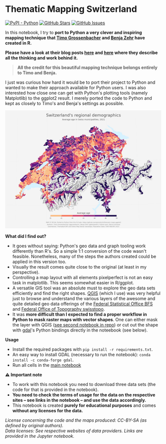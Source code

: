 # Thematic Mapping Switzerland

[![PyPI - Python](https://img.shields.io/badge/python-v3.9+-blue.svg)](https://github.com/rnckp/opendata_thematic-mapping)
[![GitHub Stars](https://img.shields.io/github/stars/rnckp/opendata_thematic-mapping.svg)](https://github.com/rnckp/opendata_thematic-mapping)
[![GitHub Issues](https://img.shields.io/github/issues/rnckp/opendata_thematic-mapping.svg)](https://github.com/rnckp/opendata_thematic-mapping) 


In this notebook, I try to **port to Python a very clever and inspiring mapping technique that [Timo Grossenbacher](https://timogrossenbacher.ch/) and [Benja Zehr](https://benjazehr.ch/) have created in R.** 

**Please have a look at their blog posts [here](https://timogrossenbacher.ch/2016/12/beautiful-thematic-maps-with-ggplot2-only/) and [here](https://timogrossenbacher.ch/2019/04/bivariate-maps-with-ggplot2-and-sf/) where they describe all the thinking and work behind it.** 

> **All the credit for this beautiful mapping technique belongs entirely to Timo and Benja.** 

I just was curious how hard it would be to port their project to Python and wanted to make their approach available for Python users. I was also interested how close one can get with Python's plotting tools (namely Matplotlib) to the ggplot2 result. I merely ported the code to Python and kept as closely to Timo's and Benja's settings as possible. 

![](_output/swiss_regional_demographics_2021.jpg)

**What did I find out?**

- It goes without saying: Python's geo data and graph tooling work differently than R's. So a simple 1:1 conversion of the code wasn't feasible. Nonetheless, many of the steps the authors created could be applied in this version too. 
- Visually the result comes quite close to the original (at least in my perspective).
- Controlling a map layout with all elements pixelperfect is not an easy task in matplotlib. This seems somewhat easier in R/ggplot. 
- A versatile GIS tool was an absolute must to explore the geo data sets efficiently and find the right shapes. [QGIS](https://www.qgis.org/en/site/) (which I use) was very helpful just to browse and understand the various layers of the awesome and quite detailed geo data offerings of the [Federal Statistical Office BFS](https://www.bfs.admin.ch/bfs/en/home/statistics/regional-statistics/base-maps/cartographic-bases.html) and [Federal Office of Topography swisstopo](https://www.swisstopo.admin.ch/en/geodata/maps.html). 
- It was **more difficult than I expected to find a proper workflow in Python to mask raster maps with vector shapes**. One can either mask the layer with QGIS ([see second notebook in repo](02_Mask-Raster-With-QGIS.ipynb)) or cut out the shape with [gdal](https://gdal.org/)'s Python bindings directly in the noteebook (see below).

**Usage**
- Install the required packages with `pip install -r requirements.txt`.
- An easy way to install GDAL (necessary to run the notebook): `conda install -c conda-forge gdal`.
- Run all cells in the [main notebook](01_Thematic-Mapping.ipynb) 

**⚠️ Important note**

- To work with this notebook you need to download three data sets (the code for that is provided in the notebook). 
- **You need to check the terms of usage for the data on the respective sites – see links in the notebook – and use the data accordingly.** 
- This notebook is created **purely for educational purposes** and comes **without any licenses for the data.** 

*License concerning the code and the maps produced: CC-BY-SA (as defined by original authors).*<br>
*Data licenses: See respective websites of data providers. Links are provided in the Jupyter notebook.*
